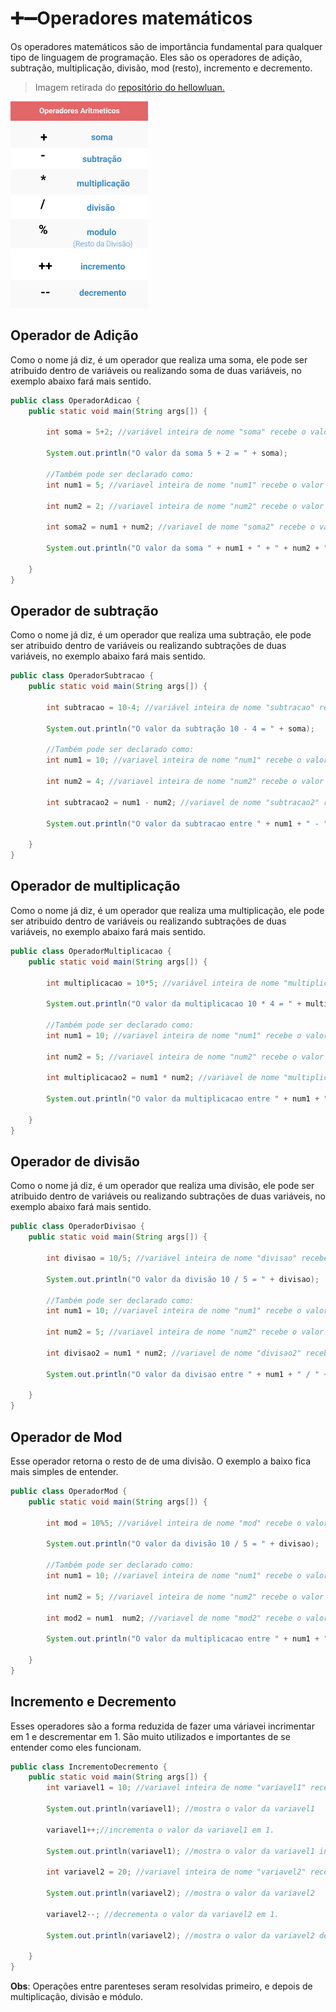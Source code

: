<h1>➕➖Operadores matemáticos</h1>
Os operadores matemáticos são de importância fundamental para qualquer tipo de linguagem de programação. Eles são os operadores de adição, subtração, multiplicação, divisão, mod (resto), incremento e decremento.

>Imagem retirada do <a href="https://github.com/hellowluan/java-basico" target="_blank"> repositório do hellowluan.

<img src="../img/OperadoresMatematicos.png"></a>

<h2> Operador de Adição </h2>
Como o nome já diz, é um operador que realiza uma soma, ele pode ser atribuido dentro de variáveis ou realizando soma de duas variáveis, no exemplo abaixo fará mais sentido.

```java
public class OperadorAdicao {
    public static void main(String args[]) {

        int soma = 5+2; //variável inteira de nome "soma" recebe o valor da soma entre 5 e 2;

        System.out.println("O valor da soma 5 + 2 = " + soma);

        //Também pode ser declarado como:
        int num1 = 5; //variavel inteira de nome "num1" recebe o valor de 5.

        int num2 = 2; //variavel inteira de nome "num2" recebe o valor de 2.

        int soma2 = num1 + num2; //variavel de nome "soma2" recebe o valor da soma entre as variaveis de nome "num1" e "num2"

        System.out.println("O valor da soma " + num1 + " + " + num2 + " = " + soma2);

    }
}
```

<h2> Operador de subtração </h2>

Como o nome já diz, é um operador que realiza uma subtração, ele pode ser atribuido dentro de variáveis ou realizando subtrações de duas variáveis, no exemplo abaixo fará mais sentido.

```java
public class OperadorSubtracao {
    public static void main(String args[]) {

        int subtracao = 10-4; //variável inteira de nome "subtracao" recebe o valor da subtracao entre 10 e 4;

        System.out.println("O valor da subtração 10 - 4 = " + soma);

        //Também pode ser declarado como:
        int num1 = 10; //variavel inteira de nome "num1" recebe o valor de 10.

        int num2 = 4; //variavel inteira de nome "num2" recebe o valor de 4.

        int subtracao2 = num1 - num2; //variavel de nome "subtracao2" recebe o valor da subtração entre as variaveis de nome "num1" e "num2"

        System.out.println("O valor da subtracao entre " + num1 + " - " + num2 + " = " + subtracao2);

    }
}
```

<h2> Operador de multiplicação </h2>

Como o nome já diz, é um operador que realiza uma multiplicação, ele pode ser atribuido dentro de variáveis ou realizando subtrações de duas variáveis, no exemplo abaixo fará mais sentido.

```java
public class OperadorMultiplicacao {
    public static void main(String args[]) {

        int multiplicacao = 10*5; //variável inteira de nome "multiplicacao" recebe o valor da multiplicação entre 10 e 5;

        System.out.println("O valor da multiplicacao 10 * 4 = " + multiplicacao);

        //Também pode ser declarado como:
        int num1 = 10; //variavel inteira de nome "num1" recebe o valor de 10.

        int num2 = 5; //variavel inteira de nome "num2" recebe o valor de 5.

        int multiplicacao2 = num1 * num2; //variavel de nome "multiplicacao2" recebe o valor da multiplicacao entre as variaveis de nome "num1" e "num2"

        System.out.println("O valor da multiplicacao entre " + num1 + " * " + num2 + " = " + multiplicacao2);

    }
}
```

<h2> Operador de divisão </h2>

Como o nome já diz, é um operador que realiza uma divisão, ele pode ser atribuido dentro de variáveis ou realizando subtrações de duas variáveis, no exemplo abaixo fará mais sentido.

```java
public class OperadorDivisao {
    public static void main(String args[]) {

        int divisao = 10/5; //variável inteira de nome "divisao" recebe o valor da divisão entre 10 e 5;

        System.out.println("O valor da divisão 10 / 5 = " + divisao);

        //Também pode ser declarado como:
        int num1 = 10; //variavel inteira de nome "num1" recebe o valor de 10.

        int num2 = 5; //variavel inteira de nome "num2" recebe o valor de 5.

        int divisao2 = num1 * num2; //variavel de nome "divisao2" recebe o valor da divisao entre as variaveis de nome "num1" e "num2"

        System.out.println("O valor da divisao entre " + num1 + " / " + num2 + " = " + divisao2);

    }
}
```

<h2> Operador de Mod </h2>

Esse operador retorna o resto de de uma divisão. O exemplo a baixo fica mais simples de entender.

```java
public class OperadorMod {
    public static void main(String args[]) {

        int mod = 10%5; //variável inteira de nome "mod" recebe o valor do resto da divisão entre 10 e 5;

        System.out.println("O valor da divisão 10 / 5 = " + divisao);

        //Também pode ser declarado como:
        int num1 = 10; //variavel inteira de nome "num1" recebe o valor de 10.

        int num2 = 5; //variavel inteira de nome "num2" recebe o valor de 5.

        int mod2 = num1  num2; //variavel de nome "mod2" recebe o valor do resto da divisão entre as variaveis de nome "num1" e "num2"

        System.out.println("O valor da multiplicacao entre " + num1 + " * " + num2 + " = " + multiplicacao2);

    }
}
```

<h2> Incremento e Decremento </h2>
Esses operadores são a forma reduzida de fazer uma váriavei incrimentar em 1 e descrementar em 1. São muito utilizados e importantes de se entender como eles funcionam.

```java
public class IncrementoDecremento {
    public static void main(String args[]) {
        int variavel1 = 10; //variavel inteira de nome "variavel1" recebe o valor 10.
    
        System.out.println(variavel1); //mostra o valor da variavel1

        variavel1++;//incrementa o valor da variavel1 em 1.

        System.out.println(variavel1); //mostra o valor da variavel1 incrementada

        int variavel2 = 20; //variavel inteira de nome "variavel2" recebe o valor de 20.

        System.out.println(variavel2); //mostra o valor da variavel2

        variavel2--; //decrementa o valor da variavel2 em 1.

        System.out.println(variavel2); //mostra o valor da variavel2 decrementada.
 
    }
}
```

**Obs**: Operações entre parenteses seram resolvidas primeiro, e depois de multiplicação, divisão e módulo.
